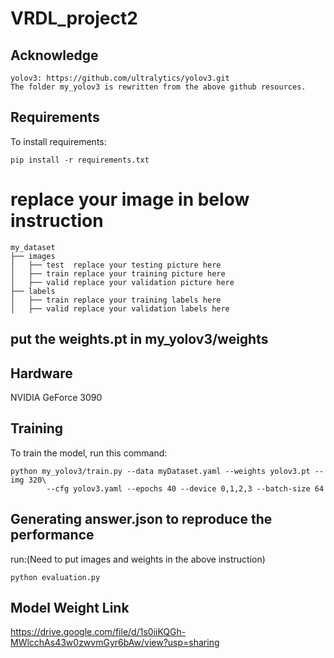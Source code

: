 # VRDL_project2


## Acknowledge
```
yolov3: https://github.com/ultralytics/yolov3.git
The folder my_yolov3 is rewritten from the above github resources.
```

## Requirements

To install requirements:

```setup
pip install -r requirements.txt

```

# replace your image in below instruction

```
my_dataset
├── images
│   ├── test  replace your testing picture here
│   ├── train replace your training picture here
│   ├── valid replace your validation picture here
├── labels
│   ├── train replace your training labels here
│   ├── valid replace your validation labels here
```

## put the weights.pt in my_yolov3/weights 

## Hardware

NVIDIA GeForce 3090

## Training

To train the model, run this command:

```train
python my_yolov3/train.py --data myDataset.yaml --weights yolov3.pt --img 320\
        --cfg yolov3.yaml --epochs 40 --device 0,1,2,3 --batch-size 64
```

## Generating answer.json to reproduce the performance

run:(Need to put images and weights in the above instruction)

```
python evaluation.py
```
## Model Weight Link
https://drive.google.com/file/d/1s0iiKQGh-MWlcchAs43w0zwvmGyr6bAw/view?usp=sharing
